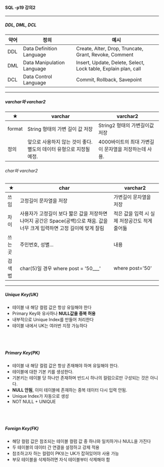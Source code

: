 #### SQL -p19 강의2

---
##### DDL, DML, DCL

약어 | 정의 | 예시
---- | ----- | ------
DDL | Data Definition Language | Create, Alter, Drop, Truncate, Grant, Revoke, Comment
DML | Data Manipulation Language | Insert, Update, Delete, Select, Lock table, Explain plan, call
DCL | Data Control Language | Commit, Rollback, Savepoint


---

##### varchar와 varchar2

★  |  varchar | varchar2
---- | ----- | ------
format | String 형태의 가변 길이 값 저장 | String2 형태의 가변길이값 저장
정의 | 앞으로 사용하지 않는 것이 좋다. 별도의 데이터 유형으로 지정될 예정. | 4000바이트의 최대 가변길이 문자열을 저장하는데 사용. 


###### char와 varchar2

★  |  char | varchar2
---- | ----- | ------
쓰임 | 고정길이 문자열을 저장 | 가변길이 문자열을 저장
차이 | 사용자가 고정길이 보다 짧은 값을 저장하면 나머지 공간은 Space(공백)으로 채움. 값을 너무 크게 입력하면 고정 길이에 맞게 잘림 | 적은 값을 입력 시 실제 저장공간도 적게 줄어듦
쓰는곳 | 주민번호, 성별... | 내용
검색법 | char(5)일 경우 where post = '50___' | where post='50'

----


##### Unique Key(UK)
- 테이블 내 해당 컬럼 값은 항상 유일해야 한다
- Primary Key와 유사하나 **NULL값을 중복 허용**
- 내부적으로 Unique Index를 만들어 처리한다
- 테이블 내에서 UK는 여러번 지정 가능하다
<br><br>
<br><br>
##### Primary Key(PK)
- 테이블 내 해당 컬럼 값은 항상 존재해야 하며 유일해야 한다.
- 테이블에 대한 기본 키를 생성한다.
- 기본키는 테이블 당 하나만 존재하며 반드시 하나의 컬럼으로만 구성되는 것은 아니다.
- **NULL 안됨**, 이미 테이블에 존재하는 중복 데이터 다시 입력 안됨.
- Unique Index가 자동으로 생성
- NOT NULL + UNIQUE
<br><br>
<br><br>
##### Foreign Key(FK)
- 해당 컬럼 값은 참조되는 테이블 컬럼 값 중 하나와 일치하거나 NULL을 가진다
- 두 테이블의 데이터 간 연결을 설정하고 강제 적용
- 참조하고자 하는 컬럼이 PK또는 UK가 잡혀있어야 사용 가능
- 부모 테이블을 삭제하려면 자식 테이블부터 삭제해야 함